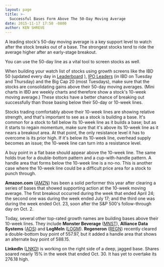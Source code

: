 ```yaml
---
layout: page
title: >-
  Successful Bases Form Above The 50-Day Moving Average
date: 2015-11-17 17:50 -0800
author: KEN SHREVE
---
```





A leading stock's 50-day moving average is a key support level to watch after the stock breaks out of a base. The strongest stocks tend to ride the average higher after an early-stage breakout.


You can use the 50-day line as a vital tool to screen stocks as well.


When building your watch list of stocks using growth screens like the IBD 50 (updated every day in [Leaderboard](http://leaderboard.investors.com/leaderboard/leaders/) ), [IPO Leaders](http://news.investors.com/investing/ipo-analysis.htm) (in IBD on Tuesday and Thursday) and the Big Cap 20 (most Tuesdays), make sure that the stocks are consolidating gains above their 50-day moving averages. (Mini charts in IBD are weekly charts and therefore show a stock's 10-week moving average.) These stocks have a better chance of breaking out successfully than those basing below their 50-day or 10-week lines.


Stocks trading comfortably above their 10-week lines are showing relative strength, and that's important to see as a stock is building a base. It's common for a stock to fall below its 10-week line as it builds a base; but as it starts to regain momentum, make sure that it's above its 10-week line as it nears a breakout area. At that point, the only resistance level it has to overcome is its prior high. If it's below its 10-week line, overhead supply becomes an issue; the 10-week line can turn into a resistance level.


A buy point in a flat base should appear above the 10-week line. The same holds true for a double-bottom pattern and a cup-with-handle pattern. A handle area that forms below the 10-week line is a no-no. This is another case where the 10-week line could be a difficult price area for a stock to punch through.


**Amazon.com** ([AMZN](https://research.investors.com/quote.aspx?symbol=AMZN)) has been a solid performer this year after clearing a series of bases that showed supporting action at the 10-week moving average. The first breakout occurred during the week that ended April 24; the second one was during the week ended July 17; and the third one was during the week ended Oct. 23, soon after the S&P 500's follow-through day on Oct. 2.


Today, several other top-rated growth names are building bases above their 10-week lines. They include **Monster Beverage** ([MNST](https://research.investors.com/quote.aspx?symbol=MNST)), **Alliance Data Systems** ([ADS](https://research.investors.com/quote.aspx?symbol=ADS)) and **LogMeIn** ([LOGM](https://research.investors.com/quote.aspx?symbol=LOGM)). **Regeneron** ([REGN](https://research.investors.com/quote.aspx?symbol=REGN)) recently cleared a double-bottom buy point of 557.97, but it added a handle area that shows an alternate buy point of 588.15.


**LinkedIn** ([LNKD](https://research.investors.com/quote.aspx?symbol=LNKD)) is working on the right side of a deep, jagged base. Shares soared nearly 15% in the week that ended Oct. 30. It has yet to overtake its 276.18 high.




